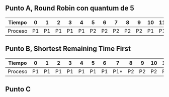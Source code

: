 ## Punto A, Round Robin con quantum de 5

| Tiempo   |  0  |  1  |  2  |  3  |  4  |  5  |  6  |  7  |  8  |  9  | 10  | 11  | 12  | 13  | 14  | 15  | 16  | 17  | 18  | 19  | 20  | 21  | 22  | 23  | 24  | 25  | 26  |
|----------|-----|-----|-----|-----|-----|-----|-----|-----|-----|-----|-----|-----|-----|-----|-----|-----|-----|-----|-----|-----|-----|-----|-----|-----|-----|-----|-----|
| Proceso  |  P1  |  P1  |  P1  |  P1  |  P1  | P2 | P2  | P2 | P2  | P2  | P1  | P1  | P1*  | P2  | P2  | P2*  | P3 | P3  | P3  | P3  | P3  | P4  | P4  | P4  | P4  | P4*  | P3* |

## Punto B, Shortest Remaining Time First

| Tiempo   |  0  |  1  |  2  |  3  |  4  |  5  |  6  |  7  |  8  |  9  | 10  | 11  | 12  | 13  | 14  | 15  | 16  | 17  | 18  | 19  | 20  | 21  | 22  | 23  | 24  | 25  | 26  |
|----------|-----|-----|-----|-----|-----|-----|-----|-----|-----|-----|-----|-----|-----|-----|-----|-----|-----|-----|-----|-----|-----|-----|-----|-----|-----|-----|-----|
| Proceso  |  P1  |  P1  |  P1  |  P1  |  P1  | P1 | P1  | P1* | P2  | P2  | P2  | P2  | P2  | P2  | P2  | P2*  | P4 | P4  | P4  | P4  | P4*  | P3  | P3  | P3  | P3  | P3  | P3* |

## Punto C

